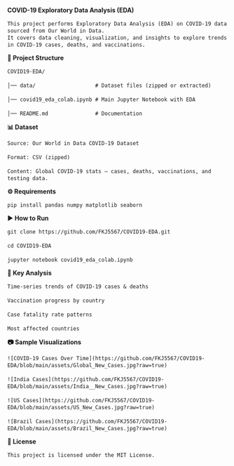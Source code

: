 **COVID-19 Exploratory Data Analysis (EDA)**

    This project performs Exploratory Data Analysis (EDA) on COVID-19 data sourced from Our World in Data.
    It covers data cleaning, visualization, and insights to explore trends in COVID-19 cases, deaths, and vaccinations.


**📂 Project Structure**

    COVID19-EDA/

    │── data/                   # Dataset files (zipped or extracted)

    │── covid19_eda_colab.ipynb # Main Jupyter Notebook with EDA

    │── README.md               # Documentation


**📊 Dataset**

    Source: Our World in Data COVID-19 Dataset

    Format: CSV (zipped)

    Content: Global COVID-19 stats — cases, deaths, vaccinations, and testing data.


**⚙️ Requirements**

    pip install pandas numpy matplotlib seaborn


**▶️ How to Run**

    git clone https://github.com/FKJ5567/COVID19-EDA.git

    cd COVID19-EDA

    jupyter notebook covid19_eda_colab.ipynb


**📌 Key Analysis**

    Time-series trends of COVID-19 cases & deaths

    Vaccination progress by country

    Case fatality rate patterns

    Most affected countries


**📷 Sample Visualizations**

    ![COVID-19 Cases Over Time](https://github.com/FKJ5567/COVID19-EDA/blob/main/assets/Global_New_Cases.jpg?raw=true)

    ![India Cases](https://github.com/FKJ5567/COVID19-EDA/blob/main/assets/India__New_Cases.jpg?raw=true)

    ![US Cases](https://github.com/FKJ5567/COVID19-EDA/blob/main/assets/US_New_Cases.jpg?raw=true)

    ![Brazil Cases](https://github.com/FKJ5567/COVID19-EDA/blob/main/assets/Brazil_New_Cases.jpg?raw=true)



**📜 License**

    This project is licensed under the MIT License.
